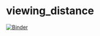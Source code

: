 # viewing_distance

[![Binder](https://mybinder.org/badge_logo.svg)](https://mybinder.org/v2/gh/windancert/viewing_distance/master)
